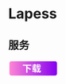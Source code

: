 # Lapess

## 服务
<a href = "https://github.com/NeiReBai/Lapess/blob/main/doc/d.md"><img src="s/D.png" width="100px"/></a>
